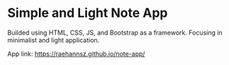 # Simple and Light Note App

Builded using HTML, CSS, JS, and Bootstrap as a framework. Focusing in minimalist and light application.

App link:
https://raehannsz.github.io/note-app/

